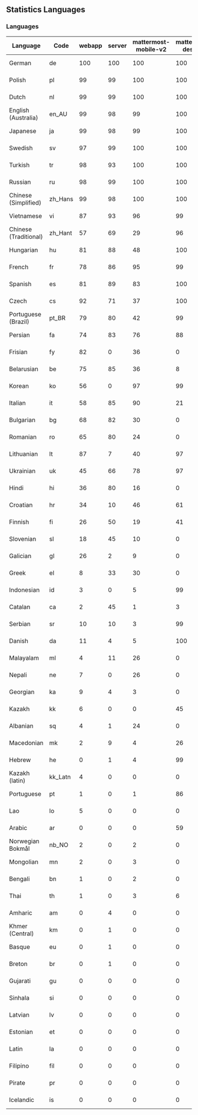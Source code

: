 ## Statistics Languages ##
###  Languages  ###
|Language|Code|webapp|server|mattermost-mobile-v2|mattermost-desktop|playbook-webapp|calls-webapp|Total|Last Modified|
|---|---|---|---|---|---|---|---|---|---|
|German|de| 100| 100| 100| 100| 0| 100| 100|2024-03-19T21:03:16.718251Z|
|Polish|pl| 99| 99| 100| 100| 0| 100| 99|2024-03-19T14:18:29.224884Z|
|Dutch|nl| 99| 99| 100| 100| 0| 100| 99|2024-03-19T14:18:20.718438Z|
|English (Australia)|en_AU| 99| 98| 99| 100| 0| 0| 99|2024-03-19T14:14:22.984547Z|
|Japanese|ja| 99| 98| 99| 100| 0| 97| 99|2024-03-19T14:16:34.763045Z|
|Swedish|sv| 97| 99| 100| 100| 0| 89| 98|2024-03-19T14:19:40.489327Z|
|Turkish|tr| 98| 93| 100| 100| 0| 100| 97|2024-03-19T14:19:54.776107Z|
|Russian|ru| 98| 99| 100| 100| 0| 68| 95|2024-03-19T14:19:07.161056Z|
|Chinese (Simplified)|zh_Hans| 99| 98| 100| 100| 0| 100| 94|2024-03-19T14:20:17.093633Z|
|Vietnamese|vi| 87| 93| 96| 99| 0| 89| 90|2024-03-19T14:20:09.874103Z|
|Chinese (Traditional)|zh_Hant| 57| 69| 29| 96| 0| 15| 87|2024-03-19T14:20:24.366700Z|
|Hungarian|hu| 81| 88| 48| 100| 0| 0| 80|2024-03-19T14:16:05.527329Z|
|French|fr| 78| 86| 95| 99| 0| 52| 79|2024-03-19T14:15:11.462007Z|
|Spanish|es| 81| 89| 83| 100| 0| 25| 78|2024-03-19T14:14:29.606270Z|
|Czech|cs| 92| 71| 37| 100| 0| 97| 77|2024-03-19T14:13:55.987203Z|
|Portuguese (Brazil)|pt_BR| 79| 80| 42| 99| 0| 89| 76|2024-03-19T14:18:45.052045Z|
|Persian|fa| 74| 83| 76| 88| 0| 0| 73|2024-03-19T14:14:48.798902Z|
|Frisian|fy| 82| 0| 36| 0| 0| 0| 72|2024-03-19T14:15:19.726282Z|
|Belarusian|be| 75| 85| 36| 8| 0| 0| 71|2024-03-19T14:13:23.878393Z|
|Korean|ko| 56| 0| 97| 99| 0| 89| 67|2024-03-19T14:17:10.320140Z|
|Italian|it| 58| 85| 90| 21| 0| 21| 67|2024-03-19T14:16:27.179660Z|
|Bulgarian|bg| 68| 82| 30| 0| 0| 0| 66|2024-03-19T14:13:30.936501Z|
|Romanian|ro| 65| 80| 24| 0| 0| 0| 63|2024-03-19T14:19:00.387959Z|
|Lithuanian|lt| 87| 7| 40| 97| 0| 80| 62|2024-03-19T14:17:31.217665Z|
|Ukrainian|uk| 45| 66| 78| 97| 0| 0| 56|2024-03-19T14:20:01.919083Z|
|Hindi|hi| 36| 80| 16| 0| 0| 0| 44|2024-03-19T14:15:49.598063Z|
|Croatian|hr| 34| 10| 46| 61| 0| 97| 35|2024-03-19T14:15:57.276462Z|
|Finnish|fi| 26| 50| 19| 41| 0| 0| 32|2024-03-19T14:14:56.393905Z|
|Slovenian|sl| 18| 45| 10| 0| 0| 0| 22|2024-03-19T14:19:20.107969Z|
|Galician|gl| 26| 2| 9| 0| 0| 0| 17|2024-03-19T14:15:27.476557Z|
|Greek|el| 8| 33| 30| 0| 0| 0| 17|2024-03-19T14:14:15.766837Z|
|Indonesian|id| 3| 0| 5| 99| 0| 0| 14|2024-03-19T14:16:12.250064Z|
|Catalan|ca| 2| 45| 1| 3| 0| 0| 13|2024-03-19T14:13:49.293008Z|
|Serbian|sr| 10| 10| 3| 99| 0| 0| 12|2024-03-19T14:19:33.637888Z|
|Danish|da| 11| 4| 5| 100| 0| 0| 11|2024-03-19T14:14:02.764849Z|
|Malayalam|ml| 4| 11| 26| 0| 0| 0| 9|2024-03-19T14:17:51.191797Z|
|Nepali|ne| 7| 0| 26| 0| 0| 0| 7|2024-03-19T14:18:12.400772Z|
|Georgian|ka| 9| 4| 3| 0| 0| 0| 7|2024-03-19T14:16:43.169889Z|
|Kazakh|kk| 6| 0| 0| 45| 0| 0| 6|2024-03-19T14:16:56.746069Z|
|Albanian|sq| 4| 1| 24| 0| 0| 0| 5|2024-03-19T14:19:26.524312Z|
|Macedonian|mk| 2| 9| 4| 26| 0| 0| 5|2024-03-19T14:17:45.118663Z|
|Hebrew|he| 0| 1| 4| 99| 0| 0| 4|2024-03-19T14:15:42.197948Z|
|Kazakh (latin)|kk_Latn| 4| 0| 0| 0| 0| 0| 4|2024-03-19T14:16:49.267232Z|
|Portuguese|pt| 1| 0| 1| 86| 0| 0| 3|2024-03-19T14:18:52.697820Z|
|Lao|lo| 5| 0| 0| 0| 0| 0| 3|2024-03-19T14:17:24.097419Z|
|Arabic|ar| 0| 0| 0| 59| 0| 0| 2|2024-03-19T14:13:17.078811Z|
|Norwegian Bokmål|nb_NO| 2| 0| 2| 0| 0| 0| 2|2024-03-19T14:18:05.608886Z|
|Mongolian|mn| 2| 0| 3| 0| 0| 0| 2|2024-03-19T14:17:58.526363Z|
|Bengali|bn| 1| 0| 2| 0| 0| 0| 1|2024-03-19T14:13:36.950799Z|
|Thai|th| 1| 0| 3| 6| 0| 0| 1|2024-03-19T14:19:47.241356Z|
|Amharic|am| 0| 4| 0| 0| 0| 0| 1|2024-03-19T14:13:10.653272Z|
|Khmer (Central)|km| 0| 1| 0| 0| 0| 0| 0|2024-03-19T14:17:03.624662Z|
|Basque|eu| 0| 1| 0| 0| 0| 0| 0|2024-03-19T14:14:42.710702Z|
|Breton|br| 0| 1| 0| 0| 0| 0| 0|2024-03-19T14:13:43.440566Z|
|Gujarati|gu| 0| 0| 0| 0| 0| 0| 0|2024-03-19T14:15:34.675917Z|
|Sinhala|si| 0| 0| 0| 0| 0| 0| 0|2024-03-19T14:19:12.924938Z|
|Latvian|lv| 0| 0| 0| 0| 0| 0| 0|2024-03-19T14:17:37.220259Z|
|Estonian|et| 0| 0| 0| 0| 0| 0| 0|2024-03-19T14:14:36.065514Z|
|Latin|la| 0| 0| 0| 0| 0| 0| 0|2024-03-19T14:17:17.868050Z|
|Filipino|fil| 0| 0| 0| 0| 0| 0| 0|2024-03-19T14:15:04.205847Z|
|Pirate|pr| 0| 0| 0| 0| 0| 0| 0|2024-03-19T14:18:36.234119Z|
|Icelandic|is| 0| 0| 0| 0| 0| 0| 0|2024-03-19T14:16:20.046953Z|

